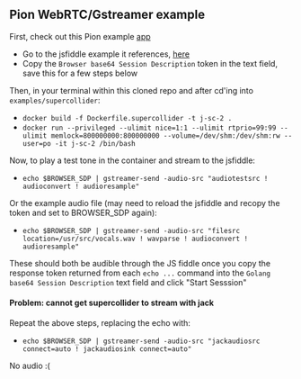 ## Pion WebRTC/Gstreamer example

First, check out this Pion example [app](https://github.com/pion/example-webrtc-applications/tree/master/gstreamer-send#open-gstreamer-send-example-page)

* Go to the jsfiddle example it references, [here](https://jsfiddle.net/z7ms3u5r/)
* Copy the `Browser base64 Session Description` token in the text field, save this for a few steps below

Then, in your terminal within this cloned repo and after cd'ing into `examples/supercollider`:
* `docker build -f Dockerfile.supercollider -t j-sc-2 .`
* `docker run --privileged --ulimit nice=1:1 --ulimit rtprio=99:99 --ulimit memlock=800000000:800000000 --volume=/dev/shm:/dev/shm:rw --user=po -it j-sc-2 /bin/bash`

Now, to play a test tone in the container and stream to the jsfiddle:

* `echo $BROWSER_SDP | gstreamer-send -audio-src "audiotestsrc ! audioconvert ! audioresample"`

Or the example audio file (may need to reload the jsfiddle and recopy the token and set to BROWSER_SDP again):

* `echo $BROWSER_SDP | gstreamer-send -audio-src "filesrc location=/usr/src/vocals.wav ! wavparse ! audioconvert ! audioresample"`

These should both be audible through the JS fiddle once you copy the response token returned from each `echo ...` command into the `Golang base64 Session Description` text field and click "Start Sesssion"

#### Problem: cannot get supercollider to stream with jack

Repeat the above steps, replacing the echo with:

* `echo $BROWSER_SDP | gstreamer-send -audio-src "jackaudiosrc connect=auto ! jackaudiosink connect=auto"`

No audio :(